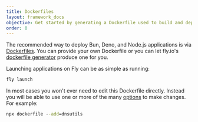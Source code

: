 ```yaml
---
title: Dockerfiles
layout: framework_docs
objective: Get started by generating a Dockerfile used to build and deploy your application.
order: 0
---
```


The recommended way to deploy Bun, Deno, and Node.js applications is via
[Dockerfiles](https://docs.docker.com/engine/reference/builder/).  You can
provide your own Dockerfile or you can let fly.io's
[dockerfile generator](https://github.com/fly-apps/dockerfile-node#overview)
produce one for you.

Launching applications on Fly can be as simple as running:

```cmd
fly launch
```

In most cases you won't ever need to edit this Dockerfile directly.  Instead you will be
able to use one or more of the many [options](https://github.com/fly-apps/dockerfile-node#options)
to make changes.  For example:

```cmd
npx dockerfile --add=dnsutils
```
